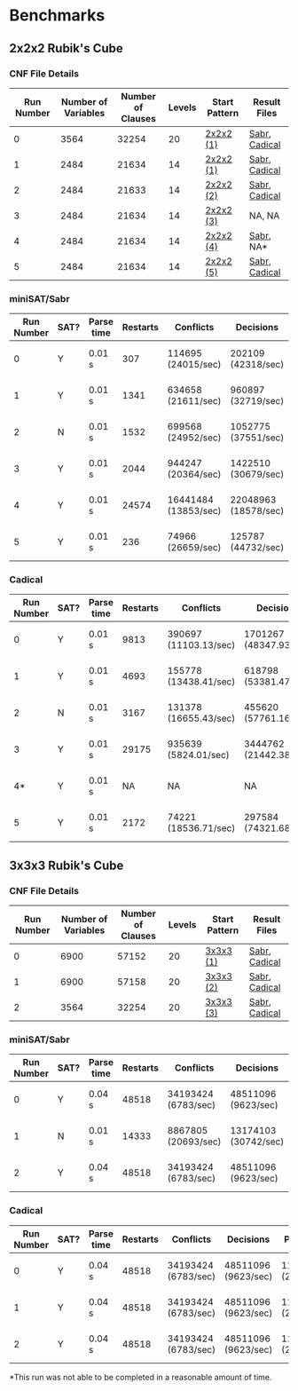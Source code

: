 # Benchmarks
## 2x2x2 Rubik's Cube

### CNF File Details
|Run Number|Number of Variables|Number of Clauses|Levels|Start Pattern|Result Files|
|---|---|---|---|---|---|
|0|3564|32254|20|[2x2x2 (1)](sabr_progs/start_patterns.txt)|[Sabr](results/2x2x2/sabr-result1-20.txt), [Cadical](results/2x2x2/cadical-result1-20.txt)|
|1|2484|21634|14|[2x2x2 (1)](sabr_progs/start_patterns.txt)|[Sabr](results/2x2x2/sabr-result1-14.txt), [Cadical](results/2x2x2/cadical-result1-14.txt)|
|2|2484|21633|14|[2x2x2 (2)](sabr_progs/start_patterns.txt)|[Sabr](results/2x2x2/sabr-result2-14.txt), [Cadical](results/2x2x2/cadical-result2-14.txt)|
|3|2484|21634|14|[2x2x2 (3)](sabr_progs/start_patterns.txt)|NA, NA|
|4|2484|21634|14|[2x2x2 (4)](sabr_progs/start_patterns.txt)|[Sabr](results/2x2x2/sabr-result4-14.txt), NA*|
|5|2484|21634|14|[2x2x2 (5)](sabr_progs/start_patterns.txt)|[Sabr](results/2x2x2/sabr-result5-14.txt), [Cadical](results/2x2x2/cadical-result5-14.txt)|


### miniSAT/Sabr
|Run Number|SAT?|Parse time|Restarts|Conflicts|Decisions|Propagations|Conflict literals|Memory used|CPU time|
|---|---|---|---|---|---|---|---|---|---|
|0|Y|0.01 s|307|114695 (24015/sec)|202109 (42318/sec)|20601439 (4313534/sec)|4016033 (16.40% deleted)|18.83 MB|4.776 s|
|1|Y|0.01 s|1341|634658 (21611/sec)|960897 (32719/sec)|99098245 (3374261/sec)|23500641 (15.89% deleted)|25.42 MB|29.368 s|
|2|N|0.01 s|1532|699568 (24952/sec)|1052775 (37551/sec)|98042603 (3497025/sec)|16981488 (23.72% deleted)|24.79 MB|28.036 s|
|3|Y|0.01 s|2044|944247 (20364/sec)|1422510 (30679/sec)|174229599 (3757540/sec)|35608297 (18.07% deleted)|26.29 MB|46.368 s|
|4|Y|0.01 s|24574|16441484 (13853/sec)|22048963 (18578/sec)|5387545475 (4539388/sec)|601674025 (35.33% deleted)|80.81 MB|1186.84 s|
|5|Y|0.01 s|236|74966 (26659/sec)|125787 (44732/sec)|11302950 (4019541/sec)|2518484 (13.62% deleted)|12.32 MB|2.812 s|


### Cadical
|Run Number|SAT?|Parse time|Restarts|Conflicts|Decisions|Propagations|Conflict literals|Memory used|CPU time|
|---|---|---|---|---|---|---|---|---|---|
|0|Y|0.01 s|9813|390697 (11103.13/sec)|1701267 (48347.93/sec)|86345393 (2.45 millions/s)|833294 (7.63% deleted)|15.67 MB|35.67 s|
|1|Y|0.01 s|4693|155778 (13438.41/sec)|618798 (53381.47/sec)|33080774 (2.85 millions/s)|290392 (7.35% deleted)|9.10 MB|11.59 s|
|2|N|0.01 s|3167|131378 (16655.43/sec)|455620 (57761.16/sec)|256370000 (3.25 millions/s)|226436 (7.81% deleted)|8.47 MB|7.89 s|
|3|Y|0.01 s|29175|935639 (5824.01/sec)|3444762 (21442.38/sec)|218427335 (1.36 millions/s)|3189611 (11.11% deleted)|21.96 MB|160.65 s|
|4*|Y|0.01 s|NA|NA|NA|NA|NA|NA|> 20000 s|
|5|Y|0.01 s|2172|74221 (18536.71/sec)|297584 (74321.68/sec)|14527239 (3.63 millions/s)|105323 (6.05% deleted)|6.77 MB|4.00 s|


## 3x3x3 Rubik's Cube

### CNF File Details
|Run Number|Number of Variables|Number of Clauses|Levels|Start Pattern|Result Files|
|---|---|---|---|---|---|
|0|6900|57152|20|[3x3x3 (1)](sabr_progs/start_patterns3.txt)|[Sabr](results/3x3x3/sabr-result1-20.txt), [Cadical](results/3x3x3/cadical-result1-20.txt)|
|1|6900|57158|20|[3x3x3 (2)](sabr_progs/start_patterns3.txt)|[Sabr](results/3x3x3/sabr-result2-20.txt), [Cadical](results/3x3x3/cadical-result2-20.txt)|
|2|3564|32254|20|[3x3x3 (3)](sabr_progs/start_patterns3.txt)|[Sabr](results/3x3x3/sabr-result3-20.txt), [Cadical](results/3x3x3/cadical-result3-20.txt)|


### miniSAT/Sabr
|Run Number|SAT?|Parse time|Restarts|Conflicts|Decisions|Propagations|Conflict literals|Memory used|CPU time|
|---|---|---|---|---|---|---|---|---|---|
|0|Y|0.04 s|48518|34193424 (6783/sec)|48511096 (9623/sec)|11404054664 (2262122/s)|1583191107 (22.12% deleted)|305.36 MB|5041.31 s|
|1|N|0.01 s|14333|8867805 (20693/sec)|13174103 (30742/sec)|1129266909 (2635125/s)|194515886 (33.45% deleted)|124.95 MB|428.544 s|
|2|Y|0.04 s|48518|34193424 (6783/sec)|48511096 (9623/sec)|11404054664 (2262122/s)|1583191107 (22.12% deleted)|305.36 MB|5041.31 s|


### Cadical
|Run Number|SAT?|Parse time|Restarts|Conflicts|Decisions|Propagations|Conflict literals|Memory used|CPU time|
|---|---|---|---|---|---|---|---|---|---|
|0|Y|0.04 s|48518|34193424 (6783/sec)|48511096 (9623/sec)|11404054664 (2262122/s)|1583191107 (22.12% deleted)|305.36 MB|5041.31 s|
|1|Y|0.04 s|48518|34193424 (6783/sec)|48511096 (9623/sec)|11404054664 (2262122/s)|1583191107 (22.12% deleted)|305.36 MB|5041.31 s|
|2|Y|0.04 s|48518|34193424 (6783/sec)|48511096 (9623/sec)|11404054664 (2262122/s)|1583191107 (22.12% deleted)|305.36 MB|5041.31 s|


*This run was not able to be completed in a reasonable amount of time.
